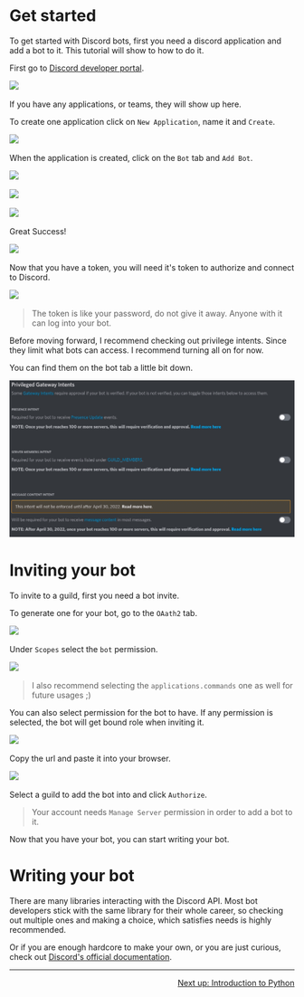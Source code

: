 # Get started

To get started with Discord bots, first you need a discord application and add a bot to it. This tutorial will show to
how to do it.

First go to [Discord developer portal](https://discord.com/developers/applications).

![](assets/getting_started_0000.png)

If you have any applications, or teams, they will show up here.

To create one application click on `New Application`, name it and `Create`.

![](assets/getting_started_0001.png)

When the application is created, click on the `Bot` tab and `Add Bot`.

![](assets/getting_started_0002.png)

![](assets/getting_started_0003.png)

![](assets/getting_started_0004.png)

Great Success!

![](assets/getting_started_0005.png)

Now that you have a token, you will need it's token to authorize and connect to Discord.

![](assets/getting_started_0006.png)

> The token is like your password, do not give it away. Anyone with it can log into your bot.

Before moving forward, I recommend checking out privilege intents. Since they limit what bots can access. I recommend
turning all on for now.

You can find them on the bot tab a little bit down.

![](assets/getting_started_0007.gif)

# Inviting your bot

To invite to a guild, first you need a bot invite.

To generate one for your bot, go to the `OAath2` tab.

![](assets/getting_started_0008.png)

Under `Scopes` select the `bot` permission.

![](assets/getting_started_0009.png)

> I also recommend selecting the `applications.commands` one as well for future usages ;)

You can also select permission for the bot to have. If any permission is selected, the bot will get bound role when
inviting it.

![](assets/getting_started_0010.png)

Copy the url and paste it into your browser.

![](assets/getting_started_0011.png)

Select a guild to add the bot into and click `Authorize`.

> Your account needs `Manage Server` permission in order to add a bot to it.

Now that you have your bot, you can start writing your bot.

# Writing your bot

There are many libraries interacting with the Discord API. Most bot developers stick with the same library for their
whole career, so checking out multiple ones and making a choice, which satisfies needs is highly recommended.

Or if you are enough hardcore to make your own, or you are just curious, check out
[Discord's official documentation](https://discord.com/developers/docs/intro).

----

<p align="right">
    <a href="./introduction_to_python.md">Next up: Introduction to Python</a>
</p>
